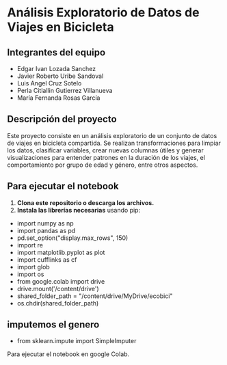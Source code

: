 # Análisis Exploratorio de Datos de Viajes en Bicicleta

## Integrantes del equipo

- Edgar Ivan Lozada Sanchez
- Javier Roberto Uribe Sandoval
- Luis Angel Cruz Sotelo
- Perla Citlallin Gutierrez Villanueva
- María Fernanda Rosas García

## Descripción del proyecto

Este proyecto consiste en un análisis exploratorio de un conjunto de datos de viajes en bicicleta compartida. Se realizan transformaciones para limpiar los datos, clasificar variables, crear nuevas columnas útiles y generar visualizaciones para entender patrones en la duración de los viajes, el comportamiento por grupo de edad y género, entre otros aspectos.

## Para ejecutar el notebook

1. **Clona este repositorio o descarga los archivos.**
2. **Instala las librerías necesarias** usando pip:

- import numpy as np
- import pandas as pd
- pd.set_option("display.max_rows", 150)
- import re
- import matplotlib.pyplot as plot
- import cufflinks as cf
- import glob
- import os
- from google.colab import drive
- drive.mount('/content/drive')
- shared_folder_path = "/content/drive/MyDrive/ecobici"
- os.chdir(shared_folder_path)

## imputemos el genero
- from sklearn.impute import SimpleImputer

Para ejecutar el notebook en google Colab.


